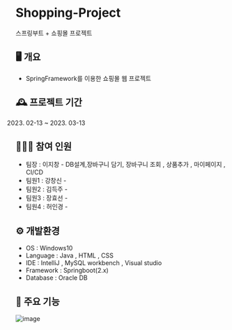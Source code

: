 # Shopping-Project 
스프링부트 + 쇼핑몰 프로젝트

## 🖥️ 개요
- SpringFramework를 이용한 쇼핑몰 웹 프로젝트


## 🕰️ 프로젝트 기간
   2023. 02-13 ~ 2023. 03-13


## 🧑‍🤝‍🧑 참여 인원
- 팀장 : 이지창 - DB설계,장바구니 담기, 장바구니 조회 , 상품추가 , 마이페이지 , CI/CD
- 팀원1 : 강창신 -
- 팀원2 : 김득주 -  
- 팀원3 : 장효선 -  
- 팀원4 : 허인경 -


## ⚙️ 개발환경
- OS : Windows10
- Language : Java , HTML , CSS
- IDE : IntelliJ , MySQL workbench , Visual studio
- Framework : Springboot(2.x)
- Database : Oracle DB


## 📌 주요 기능

![image](https://user-images.githubusercontent.com/116870832/231031994-045dab5d-5dba-4dd1-94a9-3762488410a8.png)



